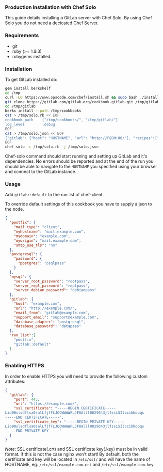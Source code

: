### Production installation with Chef Solo

This guide details installing a GitLab server with Chef Solo. By using Chef Solo you do not need a decicated Chef Server.

### Requirements

* git
* ruby (>= 1.9.3)
* rubygems installed.

### Installation

To get GitLab installed do:

```bash
gem install berkshelf
cd /tmp
curl -LO https://www.opscode.com/chef/install.sh && sudo bash ./install.sh -v 11.4.4
git clone https://gitlab.com/gitlab-org/cookbook-gitlab.git /tmp/gitlab
cd /tmp/gitlab
berks install --path /tmp/cookbooks
cat > /tmp/solo.rb << EOF
cookbook_path    ["/tmp/cookbooks/", "/tmp/gitlab/"]
log_level        :debug
EOF
cat > /tmp/solo.json << EOF
{"gitlab": {"host": "HOSTNAME", "url": "http://FQDN:80/"}, "recipes":["gitlab::default"]}
EOF
chef-solo -c /tmp/solo.rb -j /tmp/solo.json
```
Chef-solo command should start running and setting up GitLab and it's dependencies.
No errors should be reported and at the end of the run you should be able to navigate to the
`HOSTNAME` you specified using your browser and connect to the GitLab instance.

### Usage

Add `gitlab::default` to the run list of chef-client.

To override default settings of this cookbook you have to supply a json to the node.

```json
{
  "postfix": {
    "mail_type": "client",
    "myhostname": "mail.example.com",
    "mydomain": "example.com",
    "myorigin": "mail.example.com",
    "smtp_use_tls": "no"
  },
  "postgresql": {
    "password": {
      "postgres": "psqlpass"
    }
  },
  "mysql": {
    "server_root_password": "rootpass",
    "server_repl_password": "replpass",
    "server_debian_password": "debianpass"
  },
  "gitlab": {
    "host": "example.com",
    "url": "http://example.com/",
    "email_from": "gitlab@example.com",
    "support_email": "support@example.com",
    "database_adapter": "postgresql",
    "database_password": "datapass"
  },
  "run_list":[
    "postfix",
    "gitlab::default"
  ]
}
```
### Enabling HTTPS

In order to enable HTTPS you will need to provide the following custom attributes:

```json
{
  "gitlab": {
    "port": 443,
    "url": "https://example.com/",
    "ssl_certificate": "-----BEGIN CERTIFICATE-----
Lio90slsdflsa0salLfjfFLJQOWWWWFLJFOAlll0029043jlfssLSIlccihhopqs
-----END CERTIFICATE-----",
    "ssl_certificate_key": "-----BEGIN PRIVATE KEY-----
Lio90slsdflsa0salLfjfFLJQOWWWWFLJFOAlll0029043jlfssLSIlccihhopqs
-----END PRIVATE KEY-----"
  }
}
```
*Note*: SSL certificate(.crt) and SSL certificate key(.key) must be in valid format. If this is not the case nginx won't start! By default, both the certificate and key will be located in `/etc/ssl/` and will have the name of HOSTNAME, eg. `/etc/ssl/example.com.crt` and `/etc/ssl/example.com.key`.

